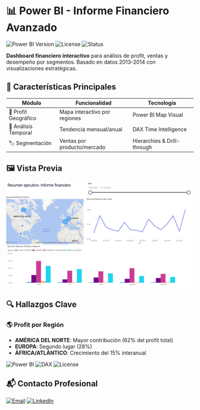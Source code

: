 # 📊 Power BI - Informe Financiero Avanzado

![Power BI Version](https://img.shields.io/badge/Power_BI-2023-yellow)
![License](https://img.shields.io/badge/License-MIT-blue)
![Status](https://img.shields.io/badge/Status-Production-brightgreen)

**Dashboard financiero interactivo** para análisis de profit, ventas y desempeño por segmentos. Basado en datos 2013-2014 con visualizaciones estratégicas.

## 🌟 Características Principales

| Módulo | Funcionalidad | Tecnología |
|--------|--------------|------------|
| 📍 Profit Geográfico | Mapa interactivo por regiones | Power BI Map Visual |
| 📅 Análisis Temporal | Tendencia mensual/anual | DAX Time Intelligence |
| 🏷 Segmentación | Ventas por producto/mercado | Hierarchies & Drill-through |

## 🖼 Vista Previa
![Dashboard Completo](Imágen%20resúmen%20financiero.png)

## 🔍 **Hallazgos Clave**

### 🌎 Profit por Región
- **AMÉRICA DEL NORTE**: Mayor contribución (62% del profit total)
- **EUROPA**: Segundo lugar (28%)
- **ÁFRICA/ATLÁNTICO**: Crecimiento del 15% interanual


![Power BI](https://img.shields.io/badge/Power_BI-2023+-F2C811?logo=powerbi&logoColor=black)
![DAX](https://img.shields.io/badge/DAX-Advanced-5C2D91)
![License](https://img.shields.io/badge/Licencia-MIT-success)

## 📬 Contacto Profesional


<!-- Versión alternativa minimalista -->
[![Email](https://img.shields.io/badge/📧-kattya.contreras@email.com-blueviolet?style=flat-square)](mailto:kattya.contreras@email.com)
[![LinkedIn](https://img.shields.io/badge/🔗-kattyacontrerasv-0077B5?style=flat-square)](https://www.linkedin.com/in/kattyacontrerasv/)
